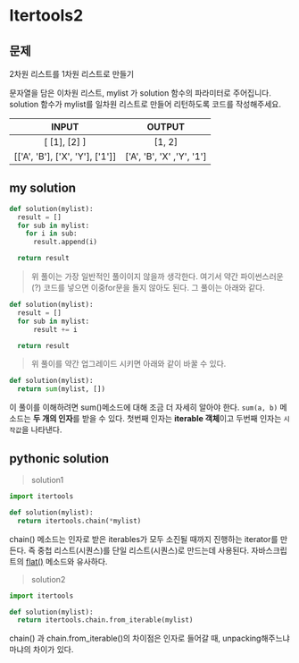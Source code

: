 # Itertools2

## 문제

2차원 리스트를 1차원 리스트로 만들기

문자열을 담은 이차원 리스트, mylist 가 solution 함수의 파라미터로 주어집니다. solution 함수가 mylist를 일차원 리스트로 만들어 리턴하도록 코드를 작성해주세요.

|              INPUT              |          OUTPUT           |
| :-----------------------------: | :-----------------------: |
|          [ [1], [2] ]           |          [1, 2]           |
| [['A', 'B'], ['X', 'Y'], ['1']] | ['A', 'B', 'X' ,'Y', '1'] |

## my solution

```python
def solution(mylist):
  result = []
  for sub in mylist:
    for i in sub:
      result.append(i)

  return result
```

> 위 풀이는 가장 일반적인 풀이이지 않을까 생각한다. 여기서 약간 파이썬스러운(?) 코드를 넣으면 이중for문을 돌지 않아도 된다. 그 풀이는 아래와 같다.

```python
def solution(mylist):
  result = []
  for sub in mylist:
      result += i

  return result
```

> 위 풀이를 약간 업그레이드 시키면 아래와 같이 바꿀 수 있다.

```python
def solution(mylist):
  return sum(mylist, [])
```

이 풀이를 이해하려면 sum()메소드에 대해 조금 더 자세히 알아야 한다. `sum(a, b)` 메소드는 **두 개의 인자**를 받을 수 있다. 첫번째 인자는 **iterable 객체**이고 두번째 인자는 `시작값`을 나타낸다.

## pythonic solution

> solution1

```python
import itertools

def solution(mylist):
  return itertools.chain(*mylist)

```

chain() 메소드는 인자로 받은 iterables가 모두 소진될 때까지 진행하는 iterator를 만든다. 즉 중첩 리스트(시퀀스)를 단일 리스트(시퀀스)로 만드는데 사용된다. 자바스크립트의 [flat()](https://developer.mozilla.org/ko/docs/Web/JavaScript/Reference/Global_Objects/Array/flat) 메소드와 유사하다.

> solution2

```python
import itertools

def solution(mylist):
  return itertools.chain.from_iterable(mylist)

```

chain() 과 chain.from_iterable()의 차이점은 인자로 들어갈 때, unpacking해주느냐 마냐의 차이가 있다.

